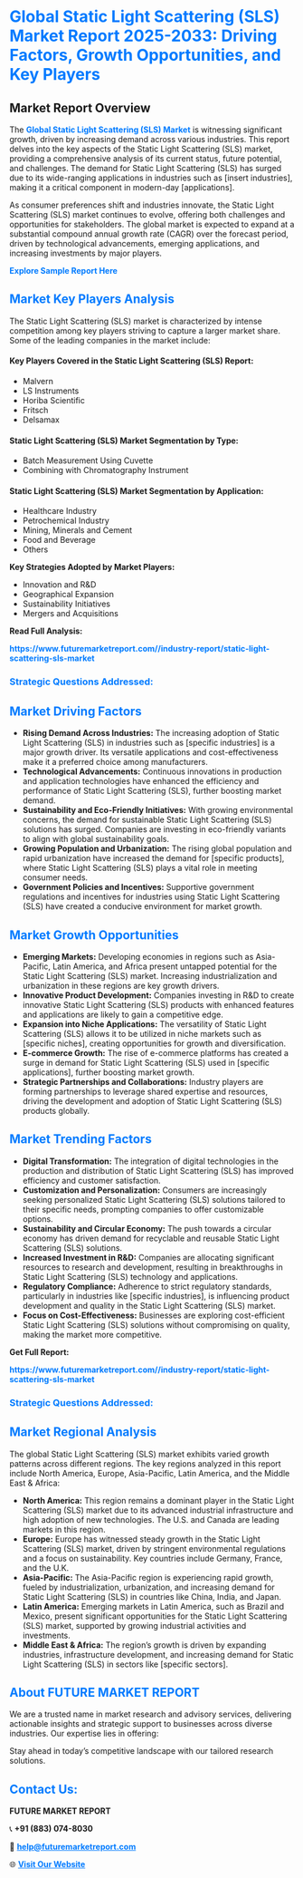 <h1 style="color: #007BFF;">Global Static Light Scattering (SLS) Market Report 2025-2033: Driving Factors, Growth Opportunities, and Key Players</h1>

<section id="overview">
<h2>Market Report Overview</h2>
<p>The <a href="https://www.futuremarketreport.com//industry-report/static-light-scattering-sls-market" style="color: #007BFF; text-decoration: none;"><strong>Global Static Light Scattering (SLS) Market</strong></a> is witnessing significant growth, driven by increasing demand across various industries. This report delves into the key aspects of the Static Light Scattering (SLS) market, providing a comprehensive analysis of its current status, future potential, and challenges. The demand for Static Light Scattering (SLS) has surged due to its wide-ranging applications in industries such as [insert industries], making it a critical component in modern-day [applications].</p>
<p>As consumer preferences shift and industries innovate, the Static Light Scattering (SLS) market continues to evolve, offering both challenges and opportunities for stakeholders. The global market is expected to expand at a substantial compound annual growth rate (CAGR) over the forecast period, driven by technological advancements, emerging applications, and increasing investments by major players.</p>
</section>

<section id="overview">
<p><a href="https://www.futuremarketreport.com//request-sample/reportId=55359" style="color: #007BFF; text-decoration: none;"><strong>Explore Sample Report Here</strong></a></p>
</section>

<section id="key-players">
<h2 style="color: #007BFF;">Market Key Players Analysis</h2>
<p>The Static Light Scattering (SLS) market is characterized by intense competition among key players striving to capture a larger market share. Some of the leading companies in the market include:</p>
<h4>Key Players Covered in the Static Light Scattering (SLS) Report:</h4>
<ul><li>Malvern</li><li>LS Instruments</li><li>Horiba Scientific</li><li>Fritsch</li><li>Delsamax</li></ul>
<h4>Static Light Scattering (SLS) Market Segmentation by Type:</h4>
<ul><li>Batch Measurement Using Cuvette</li><li>Combining with Chromatography Instrument</li></ul>

<h4>Static Light Scattering (SLS) Market Segmentation by Application:</h4>
<ul><li>Healthcare Industry</li><li>Petrochemical Industry</li><li>Mining, Minerals and Cement</li><li>Food and Beverage</li><li>Others</li></ul>
<p><strong>Key Strategies Adopted by Market Players:</strong></p>
<ul>
<li>Innovation and R&D</li>
<li>Geographical Expansion</li>
<li>Sustainability Initiatives</li>
<li>Mergers and Acquisitions</li>
</ul>
</section>

<section>
<p><strong>Read Full Analysis: </strong></p><a href="https://www.futuremarketreport.com//industry-report/static-light-scattering-sls-market" style="color: #007BFF; text-decoration: none;"><strong>https://www.futuremarketreport.com//industry-report/static-light-scattering-sls-market</strong></a>
<h3 style="color: #007BFF;">Strategic Questions Addressed:</h3>
</section>

<section id="driving-factors">
<h2 style="color: #007BFF;">Market Driving Factors</h2>
<ul>
<li><strong>Rising Demand Across Industries:</strong> The increasing adoption of Static Light Scattering (SLS) in industries such as [specific industries] is a major growth driver. Its versatile applications and cost-effectiveness make it a preferred choice among manufacturers.</li>
<li><strong>Technological Advancements:</strong> Continuous innovations in production and application technologies have enhanced the efficiency and performance of Static Light Scattering (SLS), further boosting market demand.</li>
<li><strong>Sustainability and Eco-Friendly Initiatives:</strong> With growing environmental concerns, the demand for sustainable Static Light Scattering (SLS) solutions has surged. Companies are investing in eco-friendly variants to align with global sustainability goals.</li>
<li><strong>Growing Population and Urbanization:</strong> The rising global population and rapid urbanization have increased the demand for [specific products], where Static Light Scattering (SLS) plays a vital role in meeting consumer needs.</li>
<li><strong>Government Policies and Incentives:</strong> Supportive government regulations and incentives for industries using Static Light Scattering (SLS) have created a conducive environment for market growth.</li>
</ul>
</section>

<section id="growth-opportunities">
<h2 style="color: #007BFF;">Market Growth Opportunities</h2>
<ul>
<li><strong>Emerging Markets:</strong> Developing economies in regions such as Asia-Pacific, Latin America, and Africa present untapped potential for the Static Light Scattering (SLS) market. Increasing industrialization and urbanization in these regions are key growth drivers.</li>
<li><strong>Innovative Product Development:</strong> Companies investing in R&D to create innovative Static Light Scattering (SLS) products with enhanced features and applications are likely to gain a competitive edge.</li>
<li><strong>Expansion into Niche Applications:</strong> The versatility of Static Light Scattering (SLS) allows it to be utilized in niche markets such as [specific niches], creating opportunities for growth and diversification.</li>
<li><strong>E-commerce Growth:</strong> The rise of e-commerce platforms has created a surge in demand for Static Light Scattering (SLS) used in [specific applications], further boosting market growth.</li>
<li><strong>Strategic Partnerships and Collaborations:</strong> Industry players are forming partnerships to leverage shared expertise and resources, driving the development and adoption of Static Light Scattering (SLS) products globally.</li>
</ul>
</section>

<section id="trending-factors">
<h2 style="color: #007BFF;">Market Trending Factors</h2>
<ul>
<li><strong>Digital Transformation:</strong> The integration of digital technologies in the production and distribution of Static Light Scattering (SLS) has improved efficiency and customer satisfaction.</li>
<li><strong>Customization and Personalization:</strong> Consumers are increasingly seeking personalized Static Light Scattering (SLS) solutions tailored to their specific needs, prompting companies to offer customizable options.</li>
<li><strong>Sustainability and Circular Economy:</strong> The push towards a circular economy has driven demand for recyclable and reusable Static Light Scattering (SLS) solutions.</li>
<li><strong>Increased Investment in R&D:</strong> Companies are allocating significant resources to research and development, resulting in breakthroughs in Static Light Scattering (SLS) technology and applications.</li>
<li><strong>Regulatory Compliance:</strong> Adherence to strict regulatory standards, particularly in industries like [specific industries], is influencing product development and quality in the Static Light Scattering (SLS) market.</li>
<li><strong>Focus on Cost-Effectiveness:</strong> Businesses are exploring cost-efficient Static Light Scattering (SLS) solutions without compromising on quality, making the market more competitive.</li>
</ul>
</section>

<section>
<p><strong>Get Full Report: </strong></p><a href="https://www.futuremarketreport.com//industry-report/static-light-scattering-sls-market" style="color: #007BFF; text-decoration: none;"><strong>https://www.futuremarketreport.com//industry-report/static-light-scattering-sls-market</strong></a>
<h3 style="color: #007BFF;">Strategic Questions Addressed:</h3>
</section>


<section id="regional-analysis">
<h2 style="color: #007BFF;">Market Regional Analysis</h2>
<p>The global Static Light Scattering (SLS) market exhibits varied growth patterns across different regions. The key regions analyzed in this report include North America, Europe, Asia-Pacific, Latin America, and the Middle East & Africa:</p>
<ul>
<li><strong>North America:</strong> This region remains a dominant player in the Static Light Scattering (SLS) market due to its advanced industrial infrastructure and high adoption of new technologies. The U.S. and Canada are leading markets in this region.</li>
<li><strong>Europe:</strong> Europe has witnessed steady growth in the Static Light Scattering (SLS) market, driven by stringent environmental regulations and a focus on sustainability. Key countries include Germany, France, and the U.K.</li>
<li><strong>Asia-Pacific:</strong> The Asia-Pacific region is experiencing rapid growth, fueled by industrialization, urbanization, and increasing demand for Static Light Scattering (SLS) in countries like China, India, and Japan.</li>
<li><strong>Latin America:</strong> Emerging markets in Latin America, such as Brazil and Mexico, present significant opportunities for the Static Light Scattering (SLS) market, supported by growing industrial activities and investments.</li>
<li><strong>Middle East & Africa:</strong> The region’s growth is driven by expanding industries, infrastructure development, and increasing demand for Static Light Scattering (SLS) in sectors like [specific sectors].</li>
</ul>
</section>

<footer>
<h2 style="color: #007BFF;">About FUTURE MARKET REPORT</h2>
<p>We are a trusted name in market research and advisory services, delivering actionable insights and strategic support to businesses across diverse industries. Our expertise lies in offering:</p>

<p>Stay ahead in today’s competitive landscape with our tailored research solutions.</p>

<h2 style="color: #007BFF;">Contact Us:</h2>
<p><strong>FUTURE MARKET REPORT</strong></p>
<p>📞 <strong>+91 (883) 074-8030</strong></p>
<p>📧 <strong><a href="mailto:help@futuremarketreport.com" style="color: #007BFF;">help@futuremarketreport.com</a></strong></p>
<p>🌐 <strong><a href="https://www.futuremarketreport.com/" style="color: #007BFF;">Visit Our Website</a></strong></p>
</footer>